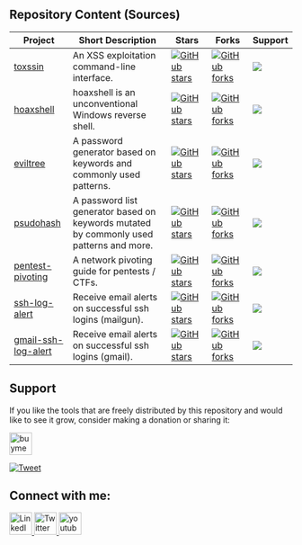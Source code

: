 ## Repository Content (Sources)

| Project  | Short Description | Stars | Forks | Support |
|---|---|---|---|---|
|[toxssin](https://github.com/t3l3machus/toxssin)   | An XSS exploitation command-line interface.  |[![GitHub stars](https://badgen.net/github/stars/t3l3machus/toxssin)](https://GitHub.com/t3l3machus/toxssin)   |[![GitHub forks](https://badgen.net/github/forks/t3l3machus/toxssin)](https://GitHub.com/t3l3machus/toxssin)  |<img src="https://img.shields.io/badge/Maintained%3F-Yes-96c40f">  | 
|[hoaxshell](https://github.com/t3l3machus/hoaxshell)   | hoaxshell is an unconventional Windows reverse shell. | [![GitHub stars](https://badgen.net/github/stars/t3l3machus/hoaxshell)](https://GitHub.com/t3l3machus/hoaxshell)   |[![GitHub forks](https://badgen.net/github/forks/t3l3machus/hoaxshell)](https://GitHub.com/t3l3machus/hoaxshell)  |<img src="https://img.shields.io/badge/Maintained%3F-Yes-96c40f">  |
|[eviltree](https://github.com/t3l3machus/eviltree)   | A password generator based on keywords and commonly used patterns. | [![GitHub stars](https://badgen.net/github/stars/t3l3machus/eviltree)](https://GitHub.com/t3l3machus/eviltree)   | [![GitHub forks](https://badgen.net/github/forks/t3l3machus/eviltree)](https://GitHub.com/t3l3machus/eviltree) |<img src="https://img.shields.io/badge/Maintained%3F-Yes-96c40f">  |
|[psudohash](https://github.com/t3l3machus/psudohash)   | A password list generator based on keywords mutated by commonly used patterns and more. | [![GitHub stars](https://badgen.net/github/stars/t3l3machus/psudohash)](https://GitHub.com/t3l3machus/psudohash)   | [![GitHub forks](https://badgen.net/github/forks/t3l3machus/psudohash)](https://GitHub.com/t3l3machus/psudohash) |<img src="https://img.shields.io/badge/Maintained%3F-Yes-96c40f">  |
|[pentest-pivoting](https://github.com/t3l3machus/pentest-pivoting) | A network pivoting guide for pentests / CTFs. | [![GitHub stars](https://badgen.net/github/stars/t3l3machus/pentest-pivoting)](https://GitHub.com/t3l3machus/pentest-pivoting)   | [![GitHub forks](https://badgen.net/github/forks/t3l3machus/pentest-pivoting)](https://GitHub.com/t3l3machus/pentest-pivoting) | <img src="https://img.shields.io/badge/Maintained%3F-Yes-96c40f"> |
|[ssh-log-alert](https://github.com/t3l3machus/ssh-log-alert) | Receive email alerts on successful ssh logins (mailgun). | [![GitHub stars](https://badgen.net/github/stars/t3l3machus/ssh-log-alert)](https://GitHub.com/t3l3machus/ssh-log-alert)   | [![GitHub forks](https://badgen.net/github/forks/t3l3machus/ssh-log-alert)](https://GitHub.com/t3l3machus/ssh-log-alert) | <img src="https://img.shields.io/badge/Maintained%3F-No-ff642b"> |
|[gmail-ssh-log-alert](https://github.com/t3l3machus/gmail-ssh-log-alert) | Receive email alerts on successful ssh logins (gmail). | [![GitHub stars](https://badgen.net/github/stars/t3l3machus/gmail-ssh-log-alert)](https://GitHub.com/t3l3machus/gmail-ssh-log-alert)   | [![GitHub forks](https://badgen.net/github/forks/t3l3machus/gmail-ssh-log-alert)](https://GitHub.com/t3l3machus/gmail-ssh-log-alert) | <img src="https://img.shields.io/badge/Maintained%3F-No-ff642b"> |

## Support
If you like the tools that are freely distributed by this repository and would like to see it grow, consider making a donation or sharing it:  

<a href="https://www.buymeacoffee.com/t3l3machus" target="_blank">
  <img alt="buymeacoffee" height="40px" src="https://www.buymeacoffee.com/assets/img/guidelines/download-assets-sm-1.svg">
</a> 

[![Tweet](https://img.shields.io/twitter/url/http/shields.io.svg?style=social)](https://twitter.com/intent/tweet?text=Open%20source%20penetration%20testing%20tools%20for%20exploiting%20various%20attack%20vectors%21&url=https://github.com/t3l3machus/overview&via=t3l3machus&hashtags=cybersecurity,pentesting,redteaming,hacking,github)

## Connect with me:
  <a href="https://www.linkedin.com/in/panagiotis-chartas-a9b4a21a5/">
      <img alt="LinkedIn" width="40px" src="https://cdn1.iconfinder.com/data/icons/social-media-icon-1/112/linkedin-512.png"/>
  </a>

  <a href="https://twitter.com/t3l3machus">
      <img alt="Twitter" width="40px" src="https://cdn3.iconfinder.com/data/icons/2018-social-media-logotypes/1000/2018_social_media_popular_app_logo_twitter-512.png" />
  </a>


  <a href="https://www.youtube.com/channel/UCebj---w2CTP49tah7a8Veg">
    <img alt="youtube" width="40px" src="https://cdn4.iconfinder.com/data/icons/logos-and-brands/512/395_Youtube_logo-512.png" />
  </a>

